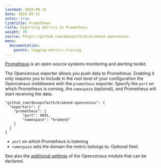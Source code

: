 ```yaml
---
lastmod: 2019-09-15
date: 2019-09-15
notoc: true
linktitle: Prometheus
title: Exporting metrics to Prometheus
weight: 70
source: https://github.com/devopsfaith/krakend-opencensus
menu:
  documentation:
    parent: logging-metrics-tracing
---
```

[Prometheus](https://prometheus.io/) is an open-source systems monitoring and alerting toolkit.

The Opencensus exporter allows you push data to Prometheus. Enabling it only requires you to include in the root level of your configuration the Opencensus middleware with the `prometheus` exporter. Specify the `port` on which Prometheus is running, the `namespace` (optional), and Prometheus will start receiving the data.

	"github_com/devopsfaith/krakend-opencensus": {
      "exporters": {
        "prometheus": {
            "port": 9091,
            "namespace": "krakend"
        }
	  }
	}
- `port` on which Prometheus is listening
- `namespace` sets the domain the metric belongs to. Optional field.

See also the [additional settings](/docs/logging-metrics-tracing/opencensus/) of the Opencensus module that can be declared.
